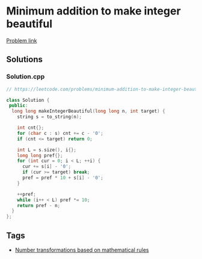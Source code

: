 # Minimum addition to make integer beautiful

[Problem link](https://leetcode.com/problems/minimum-addition-to-make-integer-beautiful/)

## Solutions


### Solution.cpp
```cpp
// https://leetcode.com/problems/minimum-addition-to-make-integer-beautiful/

class Solution {
 public:
  long long makeIntegerBeautiful(long long n, int target) {
    string s = to_string(n);

    int cnt{};
    for (char c : s) cnt += c - '0';
    if (cnt <= target) return 0;

    int L = s.size(), i{};
    long long pref{};
    for (int cur = 0; i < L; ++i) {
      cur += s[i] - '0';
      if (cur >= target) break;
      pref = pref * 10 + s[i] - '0';
    }

    ++pref;
    while (i++ < L) pref *= 10;
    return pref - n;
  }
};
```
## Tags

* [Number transformations based on mathematical rules](/README.md#Number_transformations_based_on_mathematical_rules)
